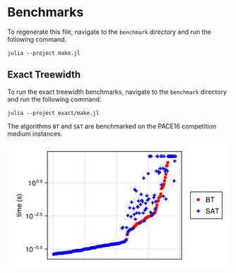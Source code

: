 # Benchmarks

To regenerate this file, navigate to the `benchmark` directory and run the following command.
```
julia --project make.jl
```

## Exact Treewidth

To run the exact treewidth benchmarks, navigate to the `benchmark` directory and run the following command.

```
julia --project exact/make.jl
```

The algorithms `BT` and `SAT` are benchmarked on the PACE16 competition medium instances.

![](exact/figure.png)
